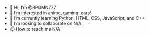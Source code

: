 - 👋 Hi, I’m @RPGMN777
- 👀 I’m interested in anime, gaming, cars!
- 🌱 I’m currently learning Python, HTML, CSS, JavaScript, and C++
- 💞️ I’m looking to collaborate on N/A
- 📫 How to reach me N/A

<!---
RPGMN777/RPGMN777 is a ✨ special ✨ repository because its `README.md` (this file) appears on your GitHub profile.
You can click the Preview link to take a look at your changes.
--->
